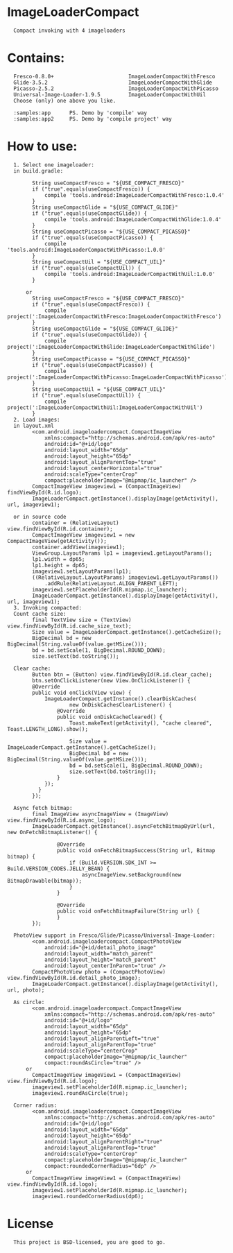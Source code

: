 # ImageLoaderCompact
      Compact invoking with 4 imageloaders
# Contains:
      Fresco-0.8.0+                        ImageLoaderCompactWithFresco
      Glide-3.5.2                          ImageLoaderCompactWithGlide
      Picasso-2.5.2                        ImageLoaderCompactWithPicasso
      Universal-Image-Loader-1.9.5         ImageLoaderCompactWithUil
      Choose (only) one above you like.
      
      :samples:app      PS. Demo by 'compile' way
      :samples:app2     PS. Demo by 'compile project' way
      
# How to use:
      1. Select one imageloader:
      in build.gradle:
            
            String useCompactFresco = "${USE_COMPACT_FRESCO}"
            if ("true".equals(useCompactFresco)) {
                compile 'tools.android:ImageLoaderCompactWithFresco:1.0.4'
            }
            String useCompactGlide = "${USE_COMPACT_GLIDE}"
            if ("true".equals(useCompactGlide)) {
                compile 'tools.android:ImageLoaderCompactWithGlide:1.0.4'
            }
            String useCompactPicasso = "${USE_COMPACT_PICASSO}"
            if ("true".equals(useCompactPicasso)) {
                compile 'tools.android:ImageLoaderCompactWithPicasso:1.0.0'
            }
            String useCompactUil = "${USE_COMPACT_UIL}"
            if ("true".equals(useCompactUil)) {
                compile 'tools.android:ImageLoaderCompactWithUil:1.0.0'
            }
            
          or
            String useCompactFresco = "${USE_COMPACT_FRESCO}"
            if ("true".equals(useCompactFresco)) {
                compile project(':ImageLoaderCompactWithFresco:ImageLoaderCompactWithFresco')
            }
            String useCompactGlide = "${USE_COMPACT_GLIDE}"
            if ("true".equals(useCompactGlide)) {
                compile project(':ImageLoaderCompactWithGlide:ImageLoaderCompactWithGlide')
            }
            String useCompactPicasso = "${USE_COMPACT_PICASSO}"
            if ("true".equals(useCompactPicasso)) {
                compile project(':ImageLoaderCompactWithPicasso:ImageLoaderCompactWithPicasso')
            }
            String useCompactUil = "${USE_COMPACT_UIL}"
            if ("true".equals(useCompactUil)) {
                compile project(':ImageLoaderCompactWithUil:ImageLoaderCompactWithUil')
            }
      2. Load images:     
      in layout.xml
            <com.android.imageloadercompact.CompactImageView
                xmlns:compact="http://schemas.android.com/apk/res-auto"
                android:id="@+id/logo"
                android:layout_width="65dp"
                android:layout_height="65dp"
                android:layout_alignParentTop="true"
                android:layout_centerHorizontal="true"
                android:scaleType="centerCrop"
                compact:placeholderImage="@mipmap/ic_launcher" />
            CompactImageView imageview1 = (CompactImageView) findViewById(R.id.logo);
            ImageLoaderCompact.getInstance().displayImage(getActivity(), url, imageview1);
      
      or in source code
            container = (RelativeLayout) view.findViewById(R.id.container);
            CompactImageView imageview1 = new CompactImageView(getActivity());
            container.addView(imageview1);
            ViewGroup.LayoutParams lp1 = imageview1.getLayoutParams();
            lp1.width = dp65;
            lp1.height = dp65;
            imageview1.setLayoutParams(lp1);
            ((RelativeLayout.LayoutParams) imageview1.getLayoutParams())
                .addRule(RelativeLayout.ALIGN_PARENT_LEFT);
            imageview1.setPlaceholderId(R.mipmap.ic_launcher);
            ImageLoaderCompact.getInstance().displayImage(getActivity(), url, imageview1);
      3. Invoking compacted:
      Count cache size:
            final TextView size = (TextView) view.findViewById(R.id.cache_size_text);
            Size value = ImageLoaderCompact.getInstance().getCacheSize();
            BigDecimal bd = new BigDecimal(String.valueOf(value.getMSize()));
            bd = bd.setScale(1, BigDecimal.ROUND_DOWN);
            size.setText(bd.toString());
            
      Clear cache:
            Button btn = (Button) view.findViewById(R.id.clear_cache);
            btn.setOnClickListener(new View.OnClickListener() {
            @Override
            public void onClick(View view) {
                ImageLoaderCompact.getInstance().clearDiskCaches(
                        new OnDiskCachesClearListener() {
                    @Override
                    public void onDiskCacheCleared() {
                        Toast.makeText(getActivity(), "cache cleared", Toast.LENGTH_LONG).show();

                        Size value = ImageLoaderCompact.getInstance().getCacheSize();
                        BigDecimal bd = new BigDecimal(String.valueOf(value.getMSize()));
                        bd = bd.setScale(1, BigDecimal.ROUND_DOWN);
                        size.setText(bd.toString());
                    }
                });
              }
            });
            
      Async fetch bitmap:
            final ImageView asyncImageView = (ImageView) view.findViewById(R.id.async_logo);
            ImageLoaderCompact.getInstance().asyncFetchBitmapByUrl(url, new OnFetchBitmapListener() {

                    @Override
                    public void onFetchBitmapSuccess(String url, Bitmap bitmap) {
                        if (Build.VERSION.SDK_INT >= Build.VERSION_CODES.JELLY_BEAN) {
                            asyncImageView.setBackground(new BitmapDrawable(bitmap));
                        }
                    }

                    @Override
                    public void onFetchBitmapFailure(String url) {
                    }
            });
            
      PhotoView support in Fresco/Glide/Picasso/Universal-Image-Loader:
            <com.android.imageloadercompact.CompactPhotoView
                android:id="@+id/detail_photo_image"
                android:layout_width="match_parent"
                android:layout_height="match_parent"
                android:layout_centerInParent="true" />
            CompactPhotoView photo = (CompactPhotoView) view.findViewById(R.id.detail_photo_image);
            ImageLoaderCompact.getInstance().displayImage(getActivity(), url, photo);
            
      As circle:      
            <com.android.imageloadercompact.CompactImageView
                xmlns:compact="http://schemas.android.com/apk/res-auto"
                android:id="@+id/logo"
                android:layout_width="65dp"
                android:layout_height="65dp"
                android:layout_alignParentLeft="true"
                android:layout_alignParentTop="true"
                android:scaleType="centerCrop"
                compact:placeholderImage="@mipmap/ic_launcher"
                compact:roundAsCircle="true" />
          or
            CompactImageView imageView1 = (CompactImageView) view.findViewById(R.id.logo);
            imageview1.setPlaceholderId(R.mipmap.ic_launcher);
            imageview1.roundAsCircle(true);
            
      Corner radius:
            <com.android.imageloadercompact.CompactImageView
                xmlns:compact="http://schemas.android.com/apk/res-auto"
                android:id="@+id/logo"
                android:layout_width="65dp"
                android:layout_height="65dp"
                android:layout_alignParentRight="true"
                android:layout_alignParentTop="true"
                android:scaleType="centerCrop"
                compact:placeholderImage="@mipmap/ic_launcher"
                compact:roundedCornerRadius="6dp" />
          or
            CompactImageView imageView1 = (CompactImageView) view.findViewById(R.id.logo);
            imageview1.setPlaceholderId(R.mipmap.ic_launcher);
            imageview1.roundedCornerRadius(dp6);
            
# License
      This project is BSD-licensed, you are good to go.        
            
            
